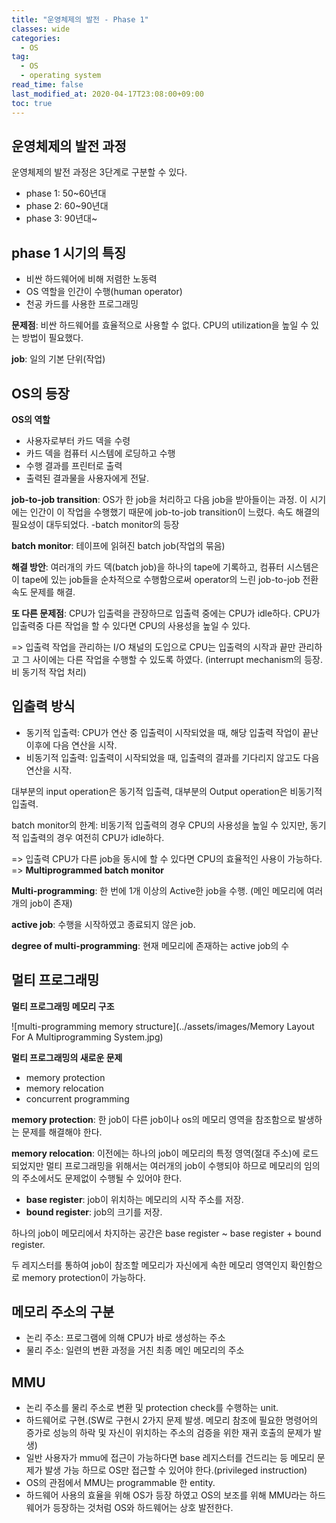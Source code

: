 ```yaml
---
title: "운영체제의 발전 - Phase 1"
classes: wide
categories: 
  - OS
tag:
  - OS
  - operating system
read_time: false
last_modified_at: 2020-04-17T23:08:00+09:00
toc: true
---
```


## 운영체제의 발전 과정

운영체제의 발전 과정은 3단계로 구분할 수 있다.

- phase 1: 50~60년대
- phase 2: 60~90년대
- phase 3: 90년대~



## phase 1 시기의 특징

- 비싼 하드웨어에 비해 저렴한 노동력
- OS 역할을 인간이 수행(human operator)
- 천공 카드를 사용한 프로그래밍

**문제점**: 비싼 하드웨어를 효율적으로 사용할 수 없다. CPU의 utilization을 높일 수 있는 방법이 필요했다.

**job**: 일의 기본 단위(작업)



## OS의 등장

**OS의 역할**

- 사용자로부터 카드 덱을 수령
- 카드 덱을 컴퓨터 시스템에 로딩하고 수행
- 수행 결과를 프린터로 출력
- 출력된 결과물을 사용자에게 전달.

**job-to-job transition**: OS가 한 job을 처리하고 다음 job을 받아들이는 과정. 이 시기에는 인간이 이 작업을 수행했기 때문에 job-to-job transition이 느렸다. 속도 해결의 필요성이 대두되었다. -batch monitor의 등장

**batch monitor**: 테이프에 읽혀진 batch job(작업의 묶음)

**해결 방안**: 여러개의 카드 덱(batch job)을 하나의 tape에 기록하고, 컴퓨터 시스템은 이 tape에 있는 job들을 순차적으로 수행함으로써 operator의 느린 job-to-job 전환 속도 문제를 해결.

**또 다른 문제점**: CPU가 입출력을 관장하므로 입출력 중에는 CPU가 idle하다. CPU가 입출력중 다른 작업을 할 수 있다면 CPU의 사용성을 높일 수 있다.

=> 입출력 작업을 관리하는 I/O 채널의 도입으로 CPU는 입출력의 시작과 끝만 관리하고 그 사이에는 다른 작업을 수행할 수 있도록 하였다. (interrupt mechanism의 등장. 비 동기적 작업 처리)



## 입출력 방식

- 동기적 입출력: CPU가 연산 중 입출력이 시작되었을 때, 해당 입출력 작업이 끝난 이후에 다음 연산을 시작.
- 비동기적 입출력: 입출력이 시작되었을 때, 입출력의 결과를 기다리지 않고도 다음 연산을 시작.

대부분의 input operation은 동기적 입출력, 대부분의 Output operation은 비동기적 입출력.



batch monitor의 한계: 비동기적 입출력의 경우 CPU의 사용성을 높일 수 있지만, 동기적 입출력의 경우 여전히 CPU가 idle하다.

=> 입출력 CPU가 다른 job을 동시에 할 수 있다면 CPU의 효율적인 사용이 가능하다. => **Multiprogrammed batch monitor**

**Multi-programming**: 한 번에 1개 이상의 Active한 job을 수행. (메인 메모리에 여러개의 job이 존재)

**active job**: 수행을 시작하였고 종료되지 않은 job.

**degree of multi-programming**: 현재 메모리에 존재하는 active job의 수



## 멀티 프로그래밍

**멀티 프로그래밍 메모리 구조**

![multi-programming memory structure](../assets/images/Memory Layout For A Multiprogramming System.jpg)



**멀티 프로그래밍의 새로운 문제**

- memory protection
- memory relocation
- concurrent programming



**memory protection**: 한 job이 다른 job이나 os의 메모리 영역을 참조함으로 발생하는 문제를 해결해야 한다.

**memory relocation**: 이전에는 하나의 job이 메모리의 특정 영역(절대 주소)에 로드되었지만 멀티 프로그래밍을 위해서는 여러개의 job이 수행되야 하므로 메모리의 임의의 주소에서도 문제없이 수행될 수 있어야 한다.

- **base register**: job이 위치하는 메모리의 시작 주소를 저장.
- **bound register**: job의 크기를 저장.

하나의 job이 메모리에서 차지하는 공간은 base register ~ base register + bound register.

두 레지스터를 통하여 job이 참조할 메모리가 자신에게 속한 메모리 영역인지 확인함으로 memory protection이 가능하다.



## 메모리 주소의 구분

- 논리 주소: 프로그램에 의해 CPU가 바로 생성하는 주소
- 물리 주소: 일련의 변환 과정을 거친 최종 메인 메모리의 주소



## MMU

- 논리 주소를 물리 주소로 변환 및 protection check를 수행하는 unit.
- 하드웨어로 구현.(SW로 구현시 2가지 문제 발생. 메모리 참조에 필요한 명령어의 증가로 성능의 하락 및 자신이 위치하는 주소의 검증을 위한 재귀 호출의 문제가 발생)
- 일반 사용자가 mmu에 접근이 가능하다면 base 레지스터를 건드리는 등 메모리 문제가 발생 가능 하므로 OS만 접근할 수 있어야 한다.(privileged instruction)
- OS의 관점에서 MMU는 programmable 한 entity.
- 하드웨어 사용의 효율을 위해 OS가 등장 하였고 OS의 보조를 위해 MMU라는 하드웨어가 등장하는 것처럼 OS와 하드웨어는 상호 발전한다.

